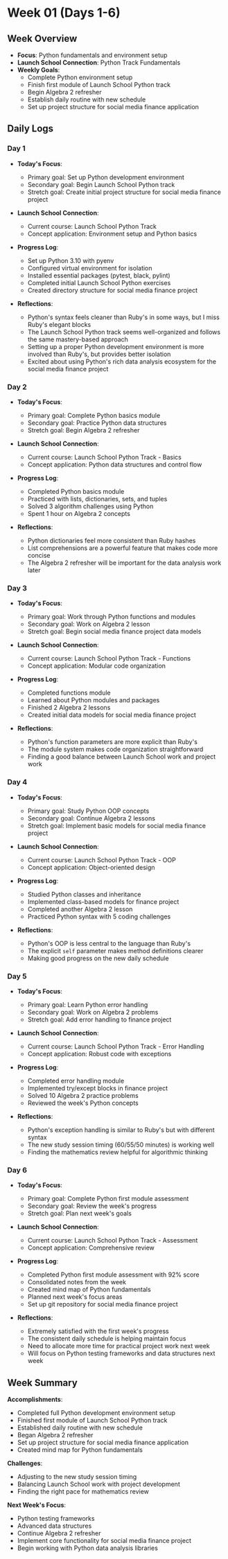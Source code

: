 # Week 01 (Days 1-6)

## Week Overview
- **Focus**: Python fundamentals and environment setup
- **Launch School Connection**: Python Track Fundamentals
- **Weekly Goals**:
  - Complete Python environment setup
  - Finish first module of Launch School Python track
  - Begin Algebra 2 refresher
  - Establish daily routine with new schedule
  - Set up project structure for social media finance application

## Daily Logs

### Day 1
- **Today's Focus**:
  - Primary goal: Set up Python development environment
  - Secondary goal: Begin Launch School Python track
  - Stretch goal: Create initial project structure for social media finance project

- **Launch School Connection**:
  - Current course: Launch School Python Track
  - Concept application: Environment setup and Python basics

- **Progress Log**:
  - Set up Python 3.10 with pyenv
  - Configured virtual environment for isolation
  - Installed essential packages (pytest, black, pylint)
  - Completed initial Launch School Python exercises
  - Created directory structure for social media finance project

- **Reflections**:
  - Python's syntax feels cleaner than Ruby's in some ways, but I miss Ruby's elegant blocks
  - The Launch School Python track seems well-organized and follows the same mastery-based approach
  - Setting up a proper Python development environment is more involved than Ruby's, but provides better isolation
  - Excited about using Python's rich data analysis ecosystem for the social media finance project

### Day 2
- **Today's Focus**:
  - Primary goal: Complete Python basics module
  - Secondary goal: Practice Python data structures
  - Stretch goal: Begin Algebra 2 refresher

- **Launch School Connection**:
  - Current course: Launch School Python Track - Basics
  - Concept application: Python data structures and control flow

- **Progress Log**:
  - Completed Python basics module
  - Practiced with lists, dictionaries, sets, and tuples
  - Solved 3 algorithm challenges using Python
  - Spent 1 hour on Algebra 2 concepts

- **Reflections**:
  - Python dictionaries feel more consistent than Ruby hashes
  - List comprehensions are a powerful feature that makes code more concise
  - The Algebra 2 refresher will be important for the data analysis work later

### Day 3
- **Today's Focus**:
  - Primary goal: Work through Python functions and modules
  - Secondary goal: Work on Algebra 2 lesson
  - Stretch goal: Begin social media finance project data models

- **Launch School Connection**:
  - Current course: Launch School Python Track - Functions
  - Concept application: Modular code organization

- **Progress Log**:
  - Completed functions module
  - Learned about Python modules and packages
  - Finished 2 Algebra 2 lessons
  - Created initial data models for social media finance project

- **Reflections**:
  - Python's function parameters are more explicit than Ruby's
  - The module system makes code organization straightforward
  - Finding a good balance between Launch School work and project work

### Day 4
- **Today's Focus**:
  - Primary goal: Study Python OOP concepts
  - Secondary goal: Continue Algebra 2 lessons
  - Stretch goal: Implement basic models for social media finance project

- **Launch School Connection**:
  - Current course: Launch School Python Track - OOP
  - Concept application: Object-oriented design

- **Progress Log**:
  - Studied Python classes and inheritance
  - Implemented class-based models for finance project
  - Completed another Algebra 2 lesson
  - Practiced Python syntax with 5 coding challenges

- **Reflections**:
  - Python's OOP is less central to the language than Ruby's
  - The explicit `self` parameter makes method definitions clearer
  - Making good progress on the new daily schedule

### Day 5
- **Today's Focus**:
  - Primary goal: Learn Python error handling
  - Secondary goal: Work on Algebra 2 problems
  - Stretch goal: Add error handling to finance project

- **Launch School Connection**:
  - Current course: Launch School Python Track - Error Handling
  - Concept application: Robust code with exceptions

- **Progress Log**:
  - Completed error handling module
  - Implemented try/except blocks in finance project
  - Solved 10 Algebra 2 practice problems
  - Reviewed the week's Python concepts

- **Reflections**:
  - Python's exception handling is similar to Ruby's but with different syntax
  - The new study session timing (60/55/50 minutes) is working well
  - Finding the mathematics review helpful for algorithmic thinking

### Day 6
- **Today's Focus**:
  - Primary goal: Complete Python first module assessment
  - Secondary goal: Review the week's progress
  - Stretch goal: Plan next week's goals

- **Launch School Connection**:
  - Current course: Launch School Python Track - Assessment
  - Concept application: Comprehensive review

- **Progress Log**:
  - Completed Python first module assessment with 92% score
  - Consolidated notes from the week
  - Created mind map of Python fundamentals
  - Planned next week's focus areas
  - Set up git repository for social media finance project

- **Reflections**:
  - Extremely satisfied with the first week's progress
  - The consistent daily schedule is helping maintain focus
  - Need to allocate more time for practical project work next week
  - Will focus on Python testing frameworks and data structures next week

## Week Summary

**Accomplishments**:
- Completed full Python development environment setup
- Finished first module of Launch School Python track
- Established daily routine with new schedule
- Began Algebra 2 refresher
- Set up project structure for social media finance application
- Created mind map for Python fundamentals

**Challenges**:
- Adjusting to the new study session timing
- Balancing Launch School work with project development
- Finding the right pace for mathematics review

**Next Week's Focus**:
- Python testing frameworks
- Advanced data structures
- Continue Algebra 2 refresher
- Implement core functionality for social media finance project
- Begin working with Python data analysis libraries
